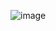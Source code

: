 ![image](https://github.com/namkidong98/LikeLion_Sogang/assets/113520117/ccb14827-8337-41c0-8b37-bc921fecb205)
